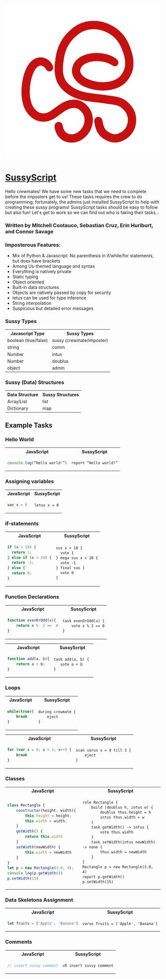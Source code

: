 <img src=./docs/SussyScriptLogo.png width="500" height="500">

# [SussyScript](https://github.com/connorsavage/SussyScript)

Hello crewmates! We have some new tasks that we need to complete before the imposters get to us! These tasks requires the crew to do programming; fortunately, the admins just installed SussyScript to help with creating these sussy programs! SussyScript tasks should be easy to follow but also fun! Let's get to work so we can find out who is faking their tasks...

### Written by Mitchell Cootauco, Sebastian Cruz, Erin Hurlburt, and Connor Savage

### Imposterous Features:

- Mix of Python & Javascript: No parenthesis in if/while/for statements, but does have brackets
- Among Us-themed language and syntax
- Everything is natively private
- Static typing
- Object oriented
- Built-in data structures
- Objects are natively passed by copy for security
- letus can be used for type inference
- String interpolation
- Suspicious but detailed error messages

### Sussy Types

<table>
  <tr>
    <th>Javascript Type</th>
    <th>Sussy Types</th>
  </tr>
  <tr>
    <td>boolean (true/false)</td>
    <td>sussy (crewmate/imposter)</td>
  </tr>
  <tr>
    <td>string</td>
    <td>comm</td>
  </tr>
  <tr>
    <td>Number</td>
    <td>intus</td>
  </tr>
  <tr>
    <td>Number</td>
    <td>doublus</td>
  </tr>
  <tr>
    <td>object</td>
    <td>admin</td>
  </tr>
</table>

### Sussy (Data) Structures

<table>
  <tr>
    <th>Data Structure</th>
    <th>Sussy Structures</th>
  </tr>
  <tr>
    <td>Array/List</td>
    <td>list</td>
  </tr>
  <tr>
    <td>Dictionary</td>
    <td>map</td>
  </tr>
</table>

## Example Tasks

### Hello World

<table>
<tr> <th>JavaScript</th><th>SussyScript</th><tr>
</tr>
<td>

```javascript
console.log(“Hello world!”)
```

</td>

<td>

```
report “Hello world!”
```

</td>
</table>

### Assigning variables

<table>
<tr> <th>JavaScript</th><th>SussyScript</th><tr>
</tr>
<td>

```javascript
var x = 0
```

</td>

<td>

```
letus x = 0
```

</td>
</table>

### if-statements

<table>
<tr> <th>JavaScript</th><th>SussyScript</th><tr>
</tr>
<td>
    
```javascript
if (x < 10) {
  return 1;
} else if (x < 20) {
  return -1;
} else {
  return 0;
}
```
</td>
<td>
    
```
sus x < 10 {
  vote 1
} mega sus x < 20 {
  vote -1
} final sus {
  vote 0
} 
```
</td>
</table>

### Function Declarations

<table>
<tr> <th>JavaScript</th><th>SussyScript</th><tr>
</tr>
<td>
    
```javascript
function evenOrOdd(x){
    return x %  2 ==  0
}
```
</td>
<td>
    
```
task evenOrOdd(x) {
    vote x % 2 == 0
}
```
</td>
</table>

<table>
<tr> <th>JavaScript</th><th>SussyScript</th><tr>
</tr>
<td>
    
```javascript
function add(a, b){
    return a + b;
}
```
</td>
<td>
    
```
task add(a, b) { 
   vote a + b
}
```
</td>
</table>

### Loops

<table>
<tr> <th>JavaScript</th><th>SussyScript</th><tr>
</tr>
<td>
    
```javascript
while(true){
    break
}
```
</td>
<td>
    
```
during crewmate {
    eject
}
```
</td>
</table>

<table>
<tr> <th>JavaScript</th><th>SussyScript</th><tr>
</tr>
<td>
    
```javascript
for (var x = 0; x < 3; x++) {
    break
}
```
</td>
<td>
    
```
scan varus x = 0 till 3 {
    eject
}
```
</td>
</table>

### Classes

<table>
<tr> <th>JavaScript</th><th>SussyScript</th><tr>
</tr>
<td>
    
```javascript
class Rectangle {
    constructor(height, width){ 
        this.height = height;
        this.width = width;
    }
    getWidth() {
        return this.width
    }
    setWidth(newWidth) {
        this.width = newWidth
    }
}
let p = new Rectangle(3.0, 4);
console.log(p.getWidth())
p.setWidth(15)
```
</td>
<td>
    
```
role Rectangle {
    build (doublus h, intus w) {
        doublus thus.height = h
        intus thus.width = w
    }
    task getWidth() -> intus {
        vote thus.width
    }
    task setWidth(intus newWidth) -> none {
        thus.width = newWidth
    }
}
Rectangle p = new Rectangle(3.0, 4)
report p.getWidth()
p.setWidth(15)
```
</td>
</table>

### Data Skeletons Assignment

<table>
<tr> <th>JavaScript</th><th>SussyScript</th><tr>
</tr>
<td>
    
```javascript
let fruits = ['Apple', 'Banana']
```
</td>
<td>
    
```
varus fruits = ['Apple', 'Banana']
```
</td>
</table>

### Comments

<table>
<tr> <th>JavaScript</th><th>SussyScript</th><tr>
</tr>
<td> 
    
```javascript
// insert sussy comment
```
</td>
<td>
    
```
cR insert sussy comment
```
</td>
</table>
